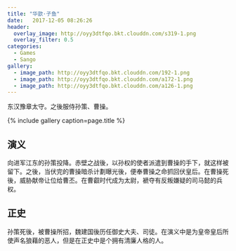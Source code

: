 ```yaml
---
title: "华歆·子鱼"
date:   2017-12-05 08:26:26
header:
  overlay_image: http://oyy3dtfqo.bkt.clouddn.com/s319-1.png
  overlay_filter: 0.5
categories:
  - Games
  - Sango
gallery:
  - image_path: http://oyy3dtfqo.bkt.clouddn.com/192-1.png
  - image_path: http://oyy3dtfqo.bkt.clouddn.com/a172-1.png
  - image_path: http://oyy3dtfqo.bkt.clouddn.com/a126-1.png
---
```


东汉豫章太守。之後服侍孙策、曹操。

{% include gallery caption=page.title %}

## 演义

向进军江东的孙策投降。赤壁之战後，以孙权的使者派遣到曹操的手下，就这样被留下。之後，当伏完的曹操暗杀计劃曝光後，便奉曹操之命抓回伏皇后。在曹操死後，威胁献帝让位给曹丕。在曹叡时代成为太尉，褫夺有反叛嫌疑的司马懿的兵权。

## 正史

孙策死後，被曹操所招，魏建国後历任御史大夫、司徒。在演义中是为皇帝皇后所使声名狼藉的恶人，但是在正史中是个拥有清廉人格的人。